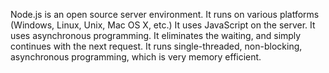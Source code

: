 
Node.js is an open source server environment. It runs on various platforms (Windows, Linux, Unix, Mac OS X, etc.)
 It uses JavaScript on the server. It uses asynchronous programming.
It eliminates the waiting, and simply continues with the next request. It runs single-threaded, non-blocking, 
asynchronous programming, which is very memory efficient.

